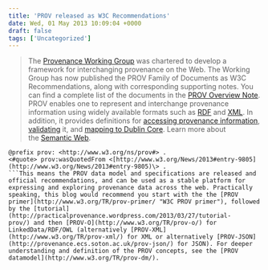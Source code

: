 ```yaml
---
title: 'PROV released as W3C Recommendations'
date: Wed, 01 May 2013 10:09:04 +0000
draft: false
tags: ['Uncategorized']
---
```


> The [Provenance Working Group](http://www.w3.org/2011/prov/) was chartered to develop a framework for interchanging provenance on the Web. The Working Group has now published the PROV Family of Documents as W3C Recommendations, along with corresponding supporting notes. You can find a complete list of the documents in the [PROV Overview Note](http://www.w3.org/TR/2013/NOTE-prov-overview-20130430/). PROV enables one to represent and interchange provenance information using widely available formats such as [RDF](http://www.w3.org/TR/prov-o/) and [XML](http://www.w3.org/TR/prov-xml/). In addition, it provides definitions for [accessing provenance information](http://www.w3.org/TR/prov-aq/), [validating](http://www.w3.org/TR/prov-constraints/) it, and [mapping to Dublin Core](http://www.w3.org/TR/prov-dc/). Learn more about the [Semantic Web](http://www.w3.org/2001/sw/).

```
@prefix prov: <http://www.w3.org/ns/prov#> .
<#quote> prov:wasQuotedFrom <[http://www.w3.org/News/2013#entry-9805](http://www.w3.org/News/2013#entry-9805)\> .
```This means the PROV data model and specifications are released and official recommendations, and can be used as a stable platform for expressing and exploring provenance data across the web. Practically speaking, this blog would recommend you start with the the [PROV primer](http://www.w3.org/TR/prov-primer/ "W3C PROV primer"), followed by the [tutorial](http://practicalprovenance.wordpress.com/2013/03/27/tutorial-prov/) and then [PROV-O](http://www.w3.org/TR/prov-o/) for LinkedData/RDF/OWL (alternatively [PROV-XML](http://www.w3.org/TR/prov-xml/) for XML or alternatively [PROV-JSON](http://provenance.ecs.soton.ac.uk/prov-json/) for JSON). For deeper understanding and definition of the PROV concepts, see the [PROV datamodel](http://www.w3.org/TR/prov-dm/).
